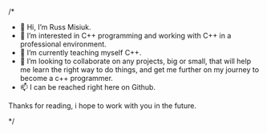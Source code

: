 /*
- 👋 Hi, I’m Russ Misiuk.
- 👀 I’m interested in C++ programming and working with C++ in a professional environment.
- 🌱 I’m currently teaching myself C++.
- 💞️ I’m looking to collaborate on any projects, big or small, that will help me learn
     the right way to do things, and get me further on my journey to become a c++ programmer.
- 📫 I can be reached right here on Github.

Thanks for reading, i hope to work with you in the future.

*/
